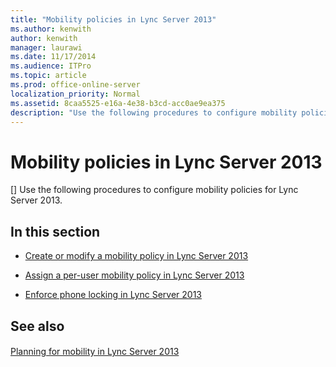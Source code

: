 ```yaml
---
title: "Mobility policies in Lync Server 2013"
ms.author: kenwith
author: kenwith
manager: laurawi
ms.date: 11/17/2014
ms.audience: ITPro
ms.topic: article
ms.prod: office-online-server
localization_priority: Normal
ms.assetid: 8caa5525-e16a-4e38-b3cd-acc0ae9ea375
description: "Use the following procedures to configure mobility policies for Lync Server 2013."
---
```


# Mobility policies in Lync Server 2013
[]
Use the following procedures to configure mobility policies for Lync Server 2013.
  
## In this section

- [Create or modify a mobility policy in Lync Server 2013](create-or-modify-a-mobility-policy.md)
    
- [Assign a per-user mobility policy in Lync Server 2013](assign-a-per-user-mobility-policy.md)
    
- [Enforce phone locking in Lync Server 2013](enforce-phone-locking.md)
    
## See also

#### 

[Planning for mobility in Lync Server 2013](planning-for-mobility.md)

